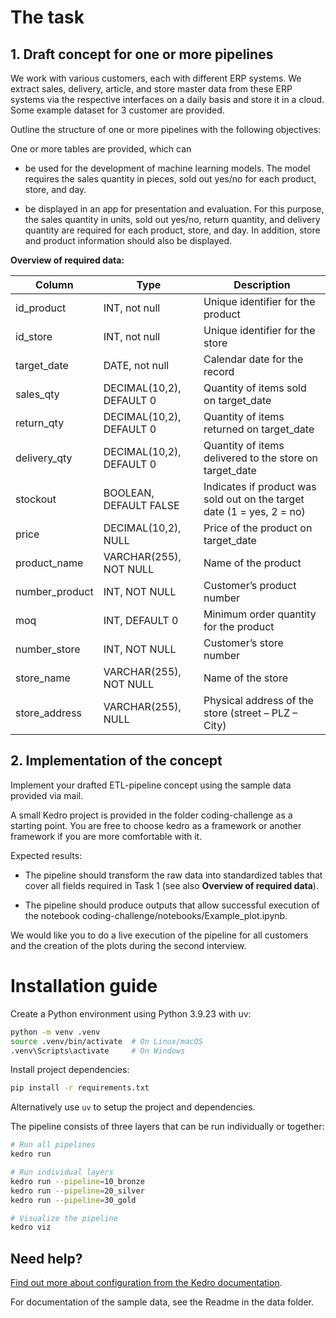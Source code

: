 # The task

## 1. Draft concept for one or more pipelines

We work with various customers, each with different ERP systems. We extract sales, delivery, article, and store master data from these ERP systems via the respective interfaces on a daily basis and store it in a cloud. Some example dataset for 3 customer are provided.

Outline the structure of one or more pipelines with the following objectives:   

One or more tables are provided, which can

- be used for the development of machine learning models. The model requires the sales quantity in pieces, sold out yes/no for each product, store, and day. 

-  be displayed in an app for presentation and evaluation. For this purpose, the sales quantity in units, sold out yes/no, return quantity, and delivery quantity are required for each product, store, and day. In addition, store and product information should also be displayed. 



**Overview of required data:**

| Column           | Type                  | Description                                                                 |
|------------------|-----------------------|-----------------------------------------------------------------------------|
| id_product       | INT, not null         | Unique identifier for the product                                           |
| id_store         | INT, not null         | Unique identifier for the store                                             |
| target_date      | DATE, not null        | Calendar date for the record                                                |
| sales_qty        | DECIMAL(10,2), DEFAULT 0 | Quantity of items sold on target_date                                   |
| return_qty       | DECIMAL(10,2), DEFAULT 0 | Quantity of items returned on target_date                               |
| delivery_qty     | DECIMAL(10,2), DEFAULT 0 | Quantity of items delivered to the store on target_date                  |
| stockout         | BOOLEAN, DEFAULT FALSE   | Indicates if product was sold out on the target date (1 = yes, 2 = no)   |
| price            | DECIMAL(10,2), NULL      | Price of the product on target_date                                       |
| product_name     | VARCHAR(255), NOT NULL   | Name of the product                                                       |
| number_product   | INT, NOT NULL            | Customer’s product number                                                 |
| moq              | INT, DEFAULT 0           | Minimum order quantity for the product                                    |
| number_store     | INT, NOT NULL            | Customer’s store number                                                   |
| store_name       | VARCHAR(255), NOT NULL   | Name of the store                                                         |
| store_address    | VARCHAR(255), NULL       | Physical address of the store (street – PLZ – City)                       |

## 2. Implementation of the concept

Implement your drafted ETL-pipeline concept using the sample data provided via mail.

A small Kedro project is provided in the folder coding-challenge as a starting point. You are free to choose kedro as a framework or another framework if you are more comfortable with it.

Expected results:

- The pipeline should transform the raw data into standardized tables that cover all fields required in Task 1 (see also **Overview of required data**).

- The pipeline should produce outputs that allow successful execution of the notebook coding-challenge/notebooks/Example_plot.ipynb.

We would like you to do a live execution of the pipeline for all customers and the creation of the plots during the second interview. 


# Installation guide

Create a Python environment using Python 3.9.23 with uv:

```bash
python -m venv .venv
source .venv/bin/activate  # On Linux/macOS
.venv\Scripts\activate     # On Windows
```

Install  project dependencies:

```bash
pip install -r requirements.txt
```
Alternatively use `uv` to setup the project and dependencies.

The pipeline consists of three layers that can be run individually or together:

```bash
# Run all pipelines
kedro run

# Run individual layers
kedro run --pipeline=10_bronze
kedro run --pipeline=20_silver
kedro run --pipeline=30_gold

# Visualize the pipeline
kedro viz
```

## Need help?

[Find out more about configuration from the Kedro documentation](https://docs.kedro.org/en/stable/kedro_project_setup/configuration.html).

For documentation of the sample data, see the Readme in the data folder.

